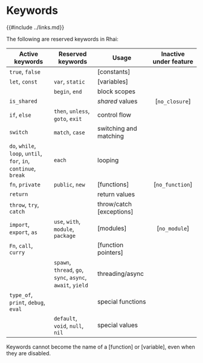 Keywords
========

{{#include ../links.md}}

The following are reserved keywords in Rhai:

| Active keywords                                                  | Reserved keywords                                          | Usage                    | Inactive under feature |
| ---------------------------------------------------------------- | ---------------------------------------------------------- | ------------------------ | :--------------------: |
| `true`, `false`                                                  |                                                            | [constants]              |                        |
| `let`, `const`                                                   | `var`, `static`                                            | [variables]              |                        |
|                                                                  | `begin`, `end`                                             | block scopes             |                        |
| `is_shared`                                                      |                                                            | _shared_ values          |     [`no_closure`]     |
| `if`, `else`                                                     | `then`, `unless`, `goto`, `exit`                           | control flow             |                        |
| `switch`                                                         | `match`, `case`                                            | switching and matching   |                        |
| `do`, `while`, `loop`, `until`, `for`, `in`, `continue`, `break` | `each`                                                     | looping                  |                        |
| `fn`, `private`                                                  | `public`, `new`                                            | [functions]              |    [`no_function`]     |
| `return`                                                         |                                                            | return values            |                        |
| `throw`, `try`, `catch`                                          |                                                            | throw/catch [exceptions] |                        |
| `import`, `export`, `as`                                         | `use`, `with`, `module`, `package`                         | [modules]                |     [`no_module`]      |
| `Fn`, `call`, `curry`                                            |                                                            | [function pointers]      |                        |
|                                                                  | `spawn`, `thread`, `go`, `sync`, `async`, `await`, `yield` | threading/async          |                        |
| `type_of`, `print`, `debug`, `eval`                              |                                                            | special functions        |                        |
|                                                                  | `default`, `void`, `null`, `nil`                           | special values           |                        |

Keywords cannot become the name of a [function] or [variable], even when they are disabled.
